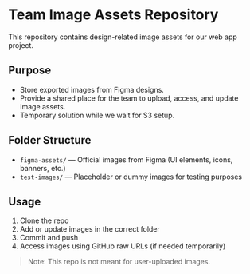 # Team Image Assets Repository

This repository contains design-related image assets for our web app project.

## Purpose

- Store exported images from Figma designs.
- Provide a shared place for the team to upload, access, and update image assets.
- Temporary solution while we wait for S3 setup.

## Folder Structure

- `figma-assets/` — Official images from Figma (UI elements, icons, banners, etc.)
- `test-images/` — Placeholder or dummy images for testing purposes

## Usage

1. Clone the repo
2. Add or update images in the correct folder
3. Commit and push
4. Access images using GitHub raw URLs (if needed temporarily)

> Note: This repo is not meant for user-uploaded images.
